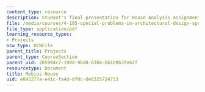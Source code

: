 ```yaml
---
content_type: resource
description: Student's final presentation for House Analysis assignment.
file: /media/courses/4-195-special-problems-in-architectural-design-spring-2005/e845277ae41cfa4dd70c8e8325724753_mobius.pdf
file_type: application/pdf
learning_resource_types:
- Projects
ocw_type: OCWFile
parent_title: Projects
parent_type: CourseSection
parent_uid: 205994c7-198d-9bd8-636b-b61b9b3feb2f
resourcetype: Document
title: Mobius House
uid: e845277a-e41c-fa4d-d70c-8e8325724753
---
```

